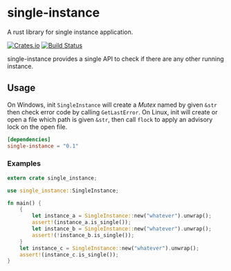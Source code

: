 single-instance
===

A rust library for single instance application.

[![Crates.io](https://img.shields.io/crates/v/single-instance.svg)](https://crates.io/crates/single-instance)
[![Build Status](https://travis-ci.org/WLBF/single-instance.svg?branch=master)](https://travis-ci.org/WLBF/single-instance)

single-instance provides a single API to check if there are any other running instance. 

## Usage
On Windows, init `SingleInstance` will create a *Mutex* named by given `&str` then check error code by calling `GetLastError`. On Linux, init will create or open a file which path is given `&str`, then call `flock` to apply an advisory lock on the open file.

```toml
[dependencies]
single-instance = "0.1"
```

### Examples
```rust
extern crate single_instance;

use single_instance::SingleInstance;

fn main() {
    {
        let instance_a = SingleInstance::new("whatever").unwrap();
        assert!(instance_a.is_single());
        let instance_b = SingleInstance::new("whatever").unwrap();
        assert!(!instance_b.is_single());
    }
    let instance_c = SingleInstance::new("whatever").unwrap();
    assert!(instance_c.is_single());
}
```
